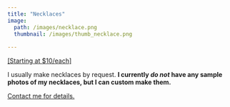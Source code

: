 ```yaml
---
title: "Necklaces"
image: 
  path: /images/necklace.png
  thumbnail: /images/thumb_necklace.png
  
---
```


<u>[Starting at $10/each]</u>

I usually make necklaces by request. <strong>I currently <em>do not</em> have any sample photos of my necklaces, but I can custom make them.</strong>

<a href="mailto:madebymikaylastore@gmail.com">Contact me for details.</a>


